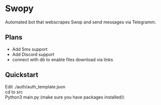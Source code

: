 # Swopy

Automated bot that webscrapes Swop and send messages via Telegramm.

## Plans

- Add Sms support
- Add Discord support
- connect with db to enable files download via links

## Quickstart 
Edit ./auth/auth_template.json\
cd to src\
Python3 main.py (make sure you have packages installed)\
